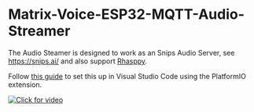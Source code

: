 # Matrix-Voice-ESP32-MQTT-Audio-Streamer

The Audio Steamer is designed to work as an Snips Audio Server, see https://snips.ai/ and also support [Rhasppy](https://rhasspy.readthedocs.io/en/latest/).

Follow [this guide](https://www.hackster.io/matrix-labs/matrix-voice-satellites-streaming-audio-to-pi-server-63b9cd) to set this up in Visual Studio Code using the PlatformIO extension.

<a href="https://youtu.be/k32NB3V0UAI" target="_blank"><img src="example.gif" 
alt="Click for video"/></a>
